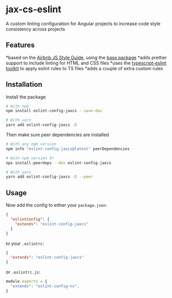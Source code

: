 # jax-cs-eslint

A custom linting configuration for Angular projects to increase code style consistency across projects

## Features
*based on the [Airbnb JS Style Guide](https://github.com/airbnb/javascript), using the 
[base package](https://www.npmjs.com/package/eslint-config-airbnb-base)
*adds prettier support to include linting for HTML and CSS files
*uses the [typescript-eslint toolkit](https://github.com/typescript-eslint/typescript-eslint) to apply 
eslint rules to TS files
*adds a couple of extra custom rules

## Installation
Install the package
```sh
# With npm
npm install eslint-config-jaxcs --save-dev

# With yarn
yarn add eslint-config-jaxcs -D
```

Then make sure peer dependencies are installed
```sh
# With any npm version
npm info "eslint-config-jaxcs@latest" peerDependencies

# With npm version 5+
npx install-peerdeps --dev eslint-config-jaxcs

# With yarn
yarn add eslint-config-jaxcs -D --peer
```

## Usage
Now add the config to either your `package.json`:
```json
{
  "eslintConfig": {
    "extends": "eslint-config-jaxcs"
  }
}
```

to your `.eslintrc`:
```json
{
  "extends": "eslint-config-jaxcs"
}
```

or `.eslintrc.js`:
```js
module.exports = {
  "extends": "eslint-config-ns",
}
```
